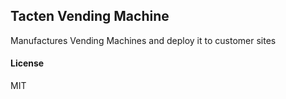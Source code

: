 ## Tacten Vending Machine

Manufactures Vending Machines and deploy it to customer sites

#### License

MIT